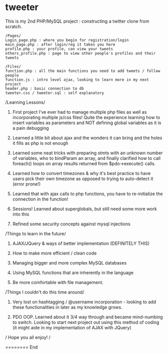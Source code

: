 tweeter
=======

This is my 2nd PHP/MySQL project : constructing a twitter clone from scratch.


    /Pages/
    Login_page.php : where you begin for registration/login
    main_page.php : after login/reg it takes you here
    profile.php : your profile, can view your tweets
    others_profile.php : page to view other people's profiles and their tweets

    /Files/
    function.php : all the main functions you need to add tweets / follow people
    function.js : intro level ajax, looking to learn more in my next project
    header.php : basic connection to db
    tweeter.css / tweeter.sql : self explanatory



/Learning Lessons/

1. First project I've ever had to manage multiple php files as well as incorporating multiple js/css files! Quite the experience learning how to insert variables as parameters and NOT defining global variables as it is a pain debugging

2. Learned a little bit about ajax and the wonders it can bring and the holes it fills as php is not enough

3. Learned some neat tricks with preparing stmts with an unknown number of variables, who to bindParam an array, and finally clarified how to call foreach() loops on array results returned from $pdo->execute() calls.

4. Learned how to convert timezones & why it's best practice to have users pick their own timezone as opposed to trying to auto-detect it (error prone!)

5. Learned that with ajax calls to php functions, you have to re-initialize the connection in the function!

6. Sessions! Learned about superglobals, but still need some more work into this

7. Refined some security concepts against mysql injections





/Things to learn in the future/
1. AJAX/JQuery & ways of better implementation (DEFINITELY THIS)

2. How to make more efficient / clean code

3. Managing bigger and more complex MySQL databases

4. Using MySQL functions that are inherently in the language

5. Be more comfortable with file management.




/Things I couldn't do this time around/
1. Very lost on hashtagging / @username incorporation - looking to add these functionalities in later as my knowledge grows.

2. PDO OOP. Learned about it 3/4 way through and became mind-numbing to switch. Looking to start next project out using this method of coding (it might aide in my implementation of AJAX with JQuery)




/ Hope you all enjoy! /


========
End